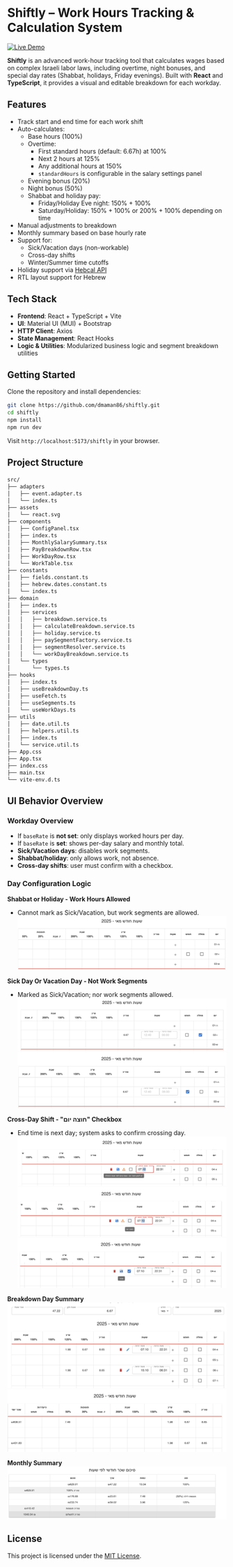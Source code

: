 # Shiftly – Work Hours Tracking & Calculation System

[![Live Demo](https://img.shields.io/badge/Live%20Demo-Online-blue)](https://dmaman86.github.io/shiftly/)

**Shiftly** is an advanced work-hour tracking tool that calculates wages based on complex Israeli labor laws, including overtime, night bonuses, and special day rates (Shabbat, holidays, Friday evenings). Built with **React** and **TypeScript**, it provides a visual and editable breakdown for each workday.

## Features

- Track start and end time for each work shift
- Auto-calculates:
  - Base hours (100%)
  - Overtime:
    - First standard hours (default: 6.67h) at 100%
    - Next 2 hours at 125%
    - Any additional hours at 150%
    - `standardHours` is configurable in the salary settings panel
  - Evening bonus (20%)
  - Night bonus (50%)
  - Shabbat and holiday pay:
    - Friday/Holiday Eve night: 150% + 100%
    - Saturday/Holiday: 150% + 100% or 200% + 100% depending on time
- Manual adjustments to breakdown
- Monthly summary based on base hourly rate
- Support for:
  - Sick/Vacation days (non-workable)
  - Cross-day shifts
  - Winter/Summer time cutoffs
- Holiday support via [Hebcal API](https://www.hebcal.com/home/developer-apis)
- RTL layout support for Hebrew

## Tech Stack

- **Frontend**: React + TypeScript + Vite
- **UI**: Material UI (MUI) + Bootstrap
- **HTTP Client**: Axios
- **State Management**: React Hooks
- **Logic & Utilities**: Modularized business logic and segment breakdown utilities

## Getting Started

Clone the repository and install dependencies:

```bash
git clone https://github.com/dmaman86/shiftly.git
cd shiftly
npm install
npm run dev
```

Visit `http://localhost:5173/shiftly` in your browser.

## Project Structure

```plaintext
src/
├── adapters
│   ├── event.adapter.ts
│   └── index.ts
├── assets
│   └── react.svg
├── components
│   ├── ConfigPanel.tsx
│   ├── index.ts
│   ├── MonthlySalarySummary.tsx
│   ├── PayBreakdownRow.tsx
│   ├── WorkDayRow.tsx
│   └── WorkTable.tsx
├── constants
│   ├── fields.constant.ts
│   ├── hebrew.dates.constant.ts
│   └── index.ts
├── domain
│   ├── index.ts
│   ├── services
│   │   ├── breakdown.service.ts
│   │   ├── calculateBreakdown.service.ts
│   │   ├── holiday.service.ts
│   │   ├── paySegmentFactory.service.ts
│   │   ├── segmentResolver.service.ts
│   │   └── workDayBreakdown.service.ts
│   └── types
│       └── types.ts
├── hooks
│   ├── index.ts
│   ├── useBreakdownDay.ts
│   ├── useFetch.ts
│   ├── useSegments.ts
│   └── useWorkDays.ts
├── utils
│   ├── date.util.ts
│   ├── helpers.util.ts
│   ├── index.ts
│   └── service.util.ts
├── App.css
├── App.tsx
├── index.css
├── main.tsx
└── vite-env.d.ts
```

## UI Behavior Overview

### Workday Overview

- If `baseRate` is **not set**: only displays worked hours per day.
- If `baseRate` is **set**: shows per-day salary and monthly total.
- **Sick/Vacation days**: disables work segments.
- **Shabbat/holiday**: only allows work, not absence.
- **Cross-day shifts**: user must confirm with a checkbox.

### Day Configuration Logic

**Shabbat or Holiday - Work Hours Allowed**

- Cannot mark as Sick/Vacation, but work segments are allowed.
  ![Shabbat Sick Vacation Example](./public/shabbat-sick-vacation.png)

**Sick Day Or Vacation Day - Not Work Segments**

- Marked as Sick/Vacation; nor work segments allowed.
  ![Sick Select Example](./public/sick-day-select.png)
  ![Vacation Select Example](./public/vacation-day-select.png)

**Cross-Day Shift - "חוצה יום" Checkbox**

- End time is next day; system asks to confirm crossing day.
  ![Cross Day Warning](./public/cross-day-warning.png)
  ![Cross Day Checkbox](./public/cross-day-checkbox.png)
  ![Cross Day](./public/shift-save.png)

**Breakdown Day Summary**
![Breakdown Day 1](./public/breakdown-summary-1.png)
![Breakdown Day 2](./public/breakdown-summary-2.png)

**Monthly Summary**
![Monthly Summary](./public/monthly-summary.png)

## License

This project is licensed under the [MIT License](LICENSE).
